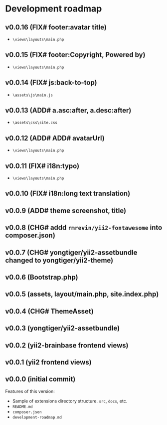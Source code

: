 # Development roadmap

## v0.0.16 (FIX# footer:avatar title)

- `\views\layouts\main.php`


## v0.0.15 (FIX# footer:Copyright, Powered by)

- `\views\layouts\main.php`


## v0.0.14 (FIX# js:back-to-top)

- `\assets\js\main.js`


## v0.0.13 (ADD# a.asc:after, a.desc:after)

- `\assets\css\site.css`


## v0.0.12 (ADD# ADD# avatarUrl)

- `\views\layouts\main.php`


## v0.0.11 (FIX# i18n:typo)

- `\views\layouts\main.php`


## v0.0.10 (FIX# i18n:long text translation)


## v0.0.9 (ADD# theme screenshot, title)


## v0.0.8 (CHG# addd `rmrevin/yii2-fontawesome` into composer.json)


## v0.0.7 (CHG# yongtiger/yii2-assetbundle changed to yongtiger/yii2-theme)


## v0.0.6 (Bootstrap.php)


## v0.0.5 (assets, layout/main.php, site.index.php)


## v0.0.4 (CHG# ThemeAsset)


## v0.0.3 (yongtiger/yii2-assetbundle)


## v0.0.2 (yii2-brainbase frontend views)


## v0.0.1 (yii2 frontend views)


## v0.0.0 (initial commit)

Features of this version:

* Sample of extensions directory structure. `src`, `docs`, etc.
* `README.md`
* `composer.json`
* `development-roadmap.md`
